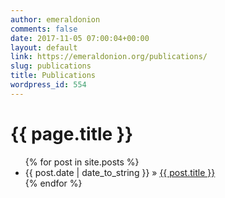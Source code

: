 ```yaml
---
author: emeraldonion
comments: false
date: 2017-11-05 07:00:04+00:00
layout: default
link: https://emeraldonion.org/publications/
slug: publications
title: Publications
wordpress_id: 554
---
```


<h1>{{ page.title }}</h1>
<ul class="posts">
    {% for post in site.posts %}
        <li><span>{{ post.date | date_to_string }}</span> » <a href="{{ post.url }}" title="{{ post.title }}">{{ post.title }}</a></li>
    {% endfor %}
</ul>